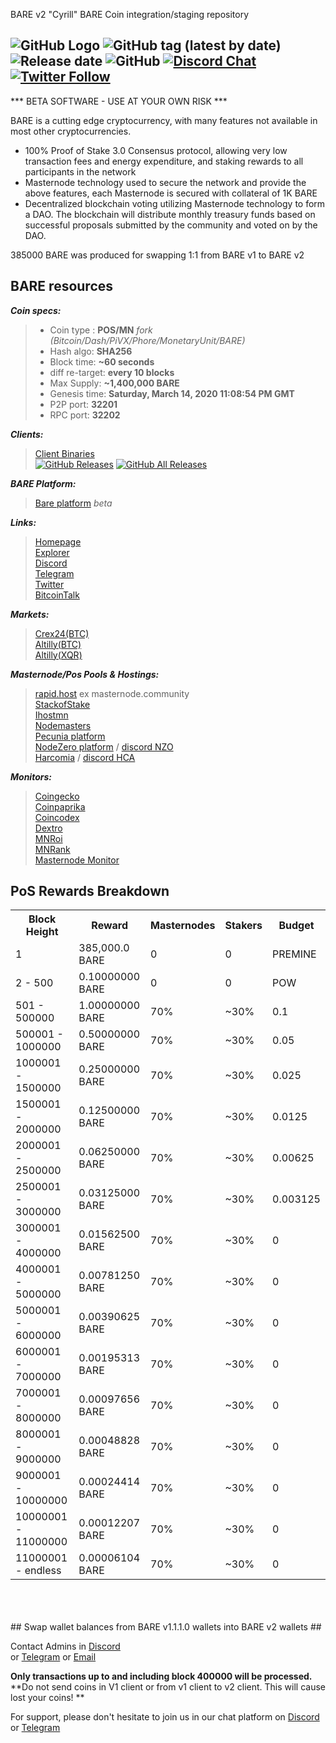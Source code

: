 BARE v2 "Cyrill"
BARE Coin integration/staging repository

![GitHub Logo](/share/pixmaps/bitcoin16.png) 
![GitHub tag (latest by date)](https://img.shields.io/github/v/tag/BareCrypto/BARE-coin?label=latest%20version) 
![Release date](https://img.shields.io/github/release-date/BareCrypto/BARE-coin) 
![GitHub](https://img.shields.io/github/license/BareCrypto/BARE-coin) 
[![Discord Chat](https://img.shields.io/discord/561164955924037637.svg?logo=discord)](https://discord.gg/HqHutDk) 
[![Twitter Follow](https://img.shields.io/twitter/follow/bare_crypto?style=flat)](https://twitter.com/bare_crypto)
-------------------------------------------------------------------------------------------------------------------------------
*** BETA SOFTWARE - USE AT YOUR OWN RISK ***

BARE is a cutting edge cryptocurrency, with many features not available in most other cryptocurrencies.
- 100% Proof of Stake 3.0 Consensus protocol, allowing very low transaction fees and energy expenditure, and staking rewards to all participants in the network
- Masternode technology used to secure the network and provide the above features, each Masternode is secured
  with collateral of 1K BARE
- Decentralized blockchain voting utilizing Masternode technology to form a DAO. The blockchain will distribute monthly treasury funds based on successful proposals submitted by the community and voted on by the DAO.

385000 BARE was produced for swapping 1:1 from BARE v1 to BARE v2

## BARE resources ##

***Coin specs:***
> - Coin type : **POS/MN** *fork (Bitcoin/Dash/PiVX/Phore/MonetaryUnit/BARE)*
> - Hash algo: **SHA256**
> - Block time: **~60 seconds**
> - diff re-target: **every 10 blocks**
> - Max Supply: **~1,400,000 BARE**
> - Genesis time: **Saturday, March 14, 2020 11:08:54 PM GMT**
> - P2P port: **32201**
> - RPC port: **32202**

***Clients:***
> [Client Binaries](https://github.com/BareCrypto/BARE-coin/releases/latest)<br>
> [![GitHub Releases](https://img.shields.io/github/downloads/BareCrypto/BARE-coin/latest/total)](https://github.com/BareCrypto/BARE-coin/releases/latest) [![GitHub All Releases](https://img.shields.io/github/downloads/BareCrypto/BARE-coin/total?label=downloads%40all%20releases)](https://github.com/BareCrypto/BARE-coin/releases)<br>

***BARE Platform:***
> [Bare platform](https://beta.bare.network) *beta*

***Links:***
> [Homepage](https://bare.network)<br>
> [Explorer](https://explorer.bare.network)<br>
> [Discord](https://discord.gg/HqHutDk)<br>
> [Telegram](https://t.me/joinchat/Ie3kQlS1G-algyWK3LUQGg)<br>
> [Twitter](https://twitter.com/bare_crypto)<br>
> [BitcoinTalk](https://bitcointalk.org/index.php?topic=5149503)

***Markets:***
> [Crex24(BTC)](https://crex24.com/exchange/BARE-BTC)<br>
> [Altilly(BTC)](https://altilly.com/market/BARE_BTC)<br>
> [Altilly(XQR)](https://altilly.com/market/BARE_XQR)

***Masternode/Pos Pools & Hostings:***
> [rapid.host](http://rapids.host/) ex masternode.community<br>
> [StackofStake](https://stackofstake.com)<br>
> [Ihostmn](https://ihostmn.com)<br>
> [Nodemasters](https://nodemasters.co.uk)<br>
> [Pecunia platform](https://pecuniaplatform.io)<br>
> [NodeZero platform](https://www.nodezeroplatform.com/) / [discord NZO](https://discord.gg/J38DYe7)<br>
> [Harcomia](https://play.google.com/store/apps/details?id=net.harcomiawallet.android) / [discord HCA](https://discord.gg/bXd8APf)

***Monitors:***
> [Coingecko](https://coingecko.com/en/coins/bare)<br>
> [Coinpaprika](https://coinpaprika.com/coin/bare-bare)<br>
> [Coincodex](https://coincodex.com/crypto/bare/)<br>
> [Dextro](https://dextro.io/page/coin/bare)<br>
> [MNRoi](https://www.mnroi.info/coin/BARE)<br>
> [MNRank](https://mnrank.com/coin/BARE)<br>
> [Masternode Monitor](https://masternode-monitor.online/coin/BARE)

## PoS Rewards Breakdown ##

<table>
<th>Block Height</th><th>Reward</th><th>Masternodes</th><th>Stakers</th><th>Budget</th>
<tr><td>                  1</td><td> 385,000.0 BARE</td><td>0</td><td>0</td><td>PREMINE</td>
<tr><td>       2 -      500</td><td>0.10000000 BARE</td><td>0</td><td>0</td><td>POW</td>
<tr><td>     501 -   500000</td><td>1.00000000 BARE</td><td>70%</td><td>~30%</td><td>     0.1</td>
<tr><td>  500001 -  1000000</td><td>0.50000000 BARE</td><td>70%</td><td>~30%</td><td>    0.05</td>
<tr><td> 1000001 -  1500000</td><td>0.25000000 BARE</td><td>70%</td><td>~30%</td><td>   0.025</td>
<tr><td> 1500001 -  2000000</td><td>0.12500000 BARE</td><td>70%</td><td>~30%</td><td>  0.0125</td>
<tr><td> 2000001 -  2500000</td><td>0.06250000 BARE</td><td>70%</td><td>~30%</td><td> 0.00625</td>
<tr><td> 2500001 -  3000000</td><td>0.03125000 BARE</td><td>70%</td><td>~30%</td><td>0.003125</td>
<tr><td> 3000001 -  4000000</td><td>0.01562500 BARE</td><td>70%</td><td>~30%</td><td>0</td>
<tr><td> 4000001 -  5000000</td><td>0.00781250 BARE</td><td>70%</td><td>~30%</td><td>0</td>
<tr><td> 5000001 -  6000000</td><td>0.00390625 BARE</td><td>70%</td><td>~30%</td><td>0</td>
<tr><td> 6000001 -  7000000</td><td>0.00195313 BARE</td><td>70%</td><td>~30%</td><td>0</td>
<tr><td> 7000001 -  8000000</td><td>0.00097656 BARE</td><td>70%</td><td>~30%</td><td>0</td>
<tr><td> 8000001 -  9000000</td><td>0.00048828 BARE</td><td>70%</td><td>~30%</td><td>0</td>
<tr><td> 9000001 - 10000000</td><td>0.00024414 BARE</td><td>70%</td><td>~30%</td><td>0</td>
<tr><td>10000001 - 11000000</td><td>0.00012207 BARE</td><td>70%</td><td>~30%</td><td>0</td>
<tr><td>11000001 -  endless</td><td>0.00006104 BARE</td><td>70%</td><td>~30%</td><td>0</td>

</table><br>
<br>
<br>
## Swap wallet balances from BARE v1.1.1.0 wallets into BARE v2 wallets ##

Contact Admins in [Discord](https://discord.gg/HqHutDk)<br>
or [Telegram](https://t.me/joinchat/Ie3kQlS1G-algyWK3LUQGg)
or [Email](mailto:crypto-node@gmx.net)

**Only transactions up to and including block 400000 will be processed.**
**Do not send coins in V1 client or from v1 client to v2 client. This will cause lost your coins! **



For support, please don't hesitate to join us in our chat platform
on [Discord](https://discord.gg/HqHutDk) or [Telegram](https://t.me/joinchat/Ie3kQlS1G-algyWK3LUQGg)
